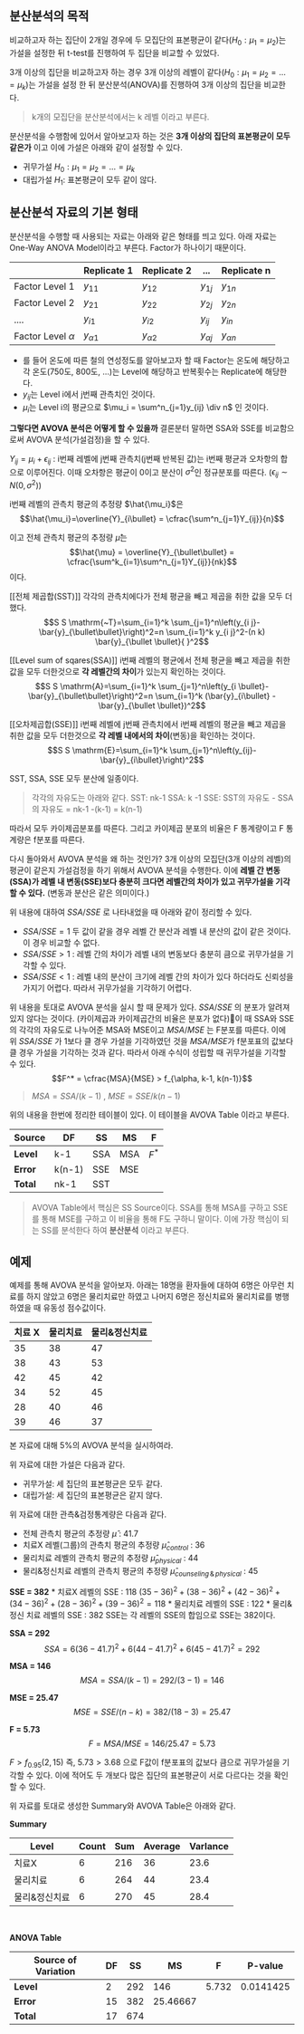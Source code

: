 ## 분산분석의 목적

비교하고자 하는 집단이 2개일 경우에 두 모집단의 표본평균이 같다($H_0: \mu_1 = \mu_2$)는 가설을 설정한 뒤 t-test를 진행하여 두 집단을 비교할 수 있었다.

3개 이상의 집단을 비교하고자 하는 경우 3개 이상의 레벨이 같다($H_0: \mu_1 = \mu_2 = ... = \mu_k$)는 가설을 설정 한 뒤 분산분석(ANOVA)를 진행하여 3개 이상의 집단을 비교한다. 

> k개의 모집단을 분산분석에서는 k 레벨 이라고 부른다. 

분산분석을 수행함에 있어서 알아보고자 하는 것은 **3개 이상의 집단의 표본평균이 모두 같은가** 이고 이에 가설은 아래와 같이 설정할 수 있다.
* 귀무가설 $H_0: \mu_1 = \mu_2 = ... = \mu_k$
* 대립가설 $H_1:$ 표본평균이 모두 같이 않다.


## 분산분석 자료의 기본 형태
분산분석을 수행할 때 사용되는 자료는 아래와 같은 형태를 띄고 있다. 아래 자료는 One-Way ANOVA Model이라고 부른다. Factor가 하나이기 때문이다. 

|                       | Replicate 1    | Replicate 2    |       ...            | Replicate n    |
| --------------------- | -------------- | -------------- | -------------- | -------------- |
| Factor Level 1        | $y_{11}$       | $y_{12}$       | $y_{1j}$       | $y_{1n}$       |
| Factor Level 2        | $y_{21}$       | $y_{22}$       | $y_{2j}$       | $y_{2n}$       |
| ....                  | $y_{i1}$       | $y_{i2}$       | $y_{ij}$       | $y_{in}$               |
| Factor Level $\alpha$ | $y_{\alpha 1}$ | $y_{\alpha 2}$ | $y_{\alpha j}$ | $y_{\alpha n}$ |

* 를 들어 온도에 따른 철의 연성정도를 알아보고자 할 때 Factor는 온도에 해당하고 각 온도(750도, 800도, ...)는 Level에 해당하고 반복횟수는 Replicate에 해당한다. 
* ${y_{ij}}$는 Level i에서 j번째 관측치인 것이다. 
* $\mu_i$는 Level i의 평균으로 $\mu_i = \sum^n_{j=1}y_{ij} \div n$ 인 것이다.  


**그렇다면 AVOVA 분석은 어떻게 할 수 있을까** 
결론분터 말하면 SSA와 SSE를 비교함으로써 AVOVA 분석(가설검정)을 할 수 있다. 

$Y_{ij} = \mu_i + \epsilon_{ij}$ : i번째 레벨에 j번째 관측치(j번째 반복된 값)는 i번째 평균과 오차항의 합으로 이루어진다. 이때 오차항은 평균이 0이고 분산이 $\sigma^2$인 정규분포를 따른다. ($\epsilon_{ij} \sim N(0, \sigma^2)$) 


i번째 레벨의 관측치 평균의 추정량 $\hat{\mu_i}$은 
$$\hat{\mu_i}=\overline{Y}_{i\bullet} = \cfrac{\sum^n_{j=1}Y_{ij}}{n}$$

이고 전체 관측치 평균의 추정량 $\hat{\mu}$는 
$$\hat{\mu} = \overline{Y}_{\bullet\bullet} = \cfrac{\sum^k_{i=1}\sum^n_{j=1}Y_{ij}}{nk}$$
이다.  

[[전체 제곱합(SST)]]
각각의 관측치에다가 전체 평균을 빼고 제곱을 취한 값을 모두 더했다.
$$S S \mathrm{~T}=\sum_{i=1}^k \sum_{j=1}^n\left(y_{i j}-\bar{y}_{\bullet\bullet}\right)^2=n \sum_{i=1}^k y_{i j}^2-(n k) \bar{y}_{\bullet \bullet}{ }^2$$

[[Level sum of sqares(SSA)]]
i번째 레벨의 평균에서 전체 평균을 빼고 제곱을 취한 값을 모두 더한것으로 **각 레벨간의 차이**가 있는지 확인하는 것이다. 
$$S S \mathrm{A}=\sum_{i=1}^k \sum_{j=1}^n\left(y_{i \bullet}-\bar{y}_{\bullet\bullet}\right)^2=n \sum_{i=1}^k (\bar{y}_{i\bullet} - \bar{y}_{\bullet \bullet})^2$$

[[오차제곱합(SSE)]]
i번째 레벨에 j번째 관측치에서 i번째 레벨의 평균을 빼고 제곱을 취한 값을 모두 더한것으로 **각 레벨 내에서의 차이**(변동)을 확인하는 것이다. 
$$S S \mathrm{E}=\sum_{i=1}^k \sum_{j=1}^n\left(y_{ij}-\bar{y}_{i\bullet}\right)^2$$

SST, SSA, SSE 모두 분산에 일종이다.

> 각각의 자유도는 아래와 같다.
> SST: nk-1
> SSA: k -1
> SSE: SST의 자유도 - SSA의 자유도 = nk-1 -(k-1) = k(n-1) 

따라서 모두 카이제곱분포를 따른다.
그리고 카이제곱 분포의 비율은 F 통계량이고 F 통계량은 f분포를 따른다. 


다시 돌아와서 AVOVA 분석을 왜 하는 것인가? 3개 이상의 모집단(3개 이상의 레벨)의 평균이 같은지 가설검정을 하기 위해서 AVOVA 분석을 수행한다. 
이에 **레벨 간 변동(SSA)가 레벨 내 변동(SSE)보다 충분히 크다면 레벨간의 차이가 있고 귀무가설을 기각할 수 있다.** (변동과 분산은 같은 의미이다.)

위 내용에 대하여 $SSA/SSE$ 로 나타내었을 때 아래와 같이 정리할 수 있다.
* $SSA / SSE = 1$ 두 값이 같을 경우 레벨 간 분산과 레벨 내 분산의 값이 같은 것이다. 이 경우 비교할 수 없다.
* $SSA / SSE > 1$ : 레벨 간의 차이가 레벨 내의 변동보다 충분히 큼으로 귀무가설을 기각할 수 있다.
* $SSA/SSE < 1$ : 레벨 내의 분산이 크기에 레벨 간의 차이가 있다 하더라도 신뢰성을 가지기 어렵다. 따라서 귀무가설을 기각하기 어렵다. 

위 내용을 토대로 AVOVA 분석을 실시 할 때 문제가 있다. $SSA/SSE$ 의 분포가 알려져 있지 않다는 것이다. (카이제곱과 카이제곱간의 비율은 분포가 없다)이 때 SSA와 SSE의 각각의 자유도로 나누어준 MSA와 MSE이고 $MSA / MSE$ 는 F분포를 따른다. 이에 위 $SSA / SSE$ 가 1보다 클 경우 가설을 기각하였던 것을 $MSA/MSE$가 f분포표의 값보다 클 경우 가설을 기각하는 것과 같다. 
따라서 아래 수식이 성립할 때 귀무가설을 기각할 수 있다.
$$F^* = \cfrac{MSA}{MSE} > f_{\alpha, k-1, k(n-1)}$$
> $MSA = SSA / (k-1)$ , $MSE = SSE/k(n-1)$ 

위의 내용을 한번에 정리한 테이블이 있다. 이 테이블을 AVOVA Table 이라고 부른다. 

| **Source** | **DF**     | **SS**  | **MS**  | **F**     |
| ------ | ------ | --- | --- | ----- |
| **Level**  | k-1    | SSA | MSA | $F^*$ |
| **Error**  | k(n-1) | SSE | MSE |       |
| **Total**  | nk-1   | SST    |     |       |

>AVOVA Table에서 핵심은 SS Source이다. SSA를 통해 MSA를 구하고 SSE를 통해 MSE를 구하고 이 비율을 통해 F도 구하니 말이다. 이에 가장 핵심이 되는 SS를 분석한다 하여 **분산분석** 이라고 부른다. 

## 예제
예제를 통해 AVOVA 분석을 알아보자.
아래는 18명을 환자들에 대하여 6명은 아무런 치료를 하지 않았고 6명은 물리치료만 하였고 나머지 6명은 정신치료와 물리치료를 병행하였을 때 유동성 점수값이다. 

| 치료 X | 물리치료 | 물리&정신치료 |
| ------ | -------- | ----------------- |
| 35     | 38       | 47                |
| 38     | 43       | 53                |
| 42     | 45       | 42                |
| 34     | 52       | 45                |
| 28     | 40       | 46                |
| 39     | 46       | 37                  |
본 자료에 대해 5%의 AVOVA 분석을 실시하여라.

위 자료에 대한 가설은 다음과 같다.
* 귀무가설: 세 집단의 표본평균은 모두 같다.
* 대립가설: 세 집단의 표본평균은 같지 않다. 

위 자료에 대한 관측&검정통계량은 다음과 같다.
* 전체 관측치 평균의 추정량 $\hat{\mu}$ : 41.7
* 치료X 레벨(그룹)의 관측치 평균의 추정량 $\hat{\mu}_{control}$ : 36
* 물리치료 레벨의 관측치 평균의 추정량 $\hat{\mu}_{physical}$ : 44
* 물리&정신치료 레벨의 관측치 평균의 추정량 $\hat{\mu}_{counseling\,\&\,physical}$ : 45

**SSE = 382**
	* 치료X 레벨의 SSE : 118
		$(35 - 36)^2 + (38 - 36)^2 + (42 - 36)^2 + (34 - 36)^2 + (28 - 36)^2 + (39 - 36)^2 =118$
	* 물리치료 레벨의 SSE : 122
	* 물리&정신 치료 레벨의 SSE : 382
SSE는 각 레벨의 SSE의 합임으로 SSE는 382이다. 

**SSA = 292**
$$SSA = 6(36 - 41.7)^2 + 6(44 - 41.7)^2 + 6(45 - 41.7)^2 = 292$$

**MSA = 146**
$$MSA = SSA / (k-1) = 292 / (3-1) = 146$$

**MSE = 25.47**
$$MSE = SSE / (n-k) = 382 / (18-3) = 25.47$$

**F = 5.73**
$$F = MSA / MSE = 146 / 25.47 = 5.73$$

$F > f_{0.95}(2,15)$ 즉, $5.73 > 3.68$ 으로 F값이 f분포표의 값보다 큼으로 귀무가설을 기각할 수 있다. 이에 적어도 두 개보다 많은 집단의 표본평균이 서로 다르다는 것을 확인할 수 있다. 

위 자료를 토대로 생성한 Summary와 AVOVA Table은 아래와 같다. 

**Summary**

| Level         | Count | Sum | Average | Varlance |
| ------------- | ----- | --- | ------- | -------- |
| 치료X         | 6     | 216 | 36      | 23.6     |
| 물리치료      | 6     | 264 | 44      | 23.4     |
| 물리&정신치료 | 6     | 270 | 45      | 28.4         |
<br>

**ANOVA Table**

| **Source of Variation** | **DF**     | **SS**  | **MS**  | **F**     |P-value|
| ------ | ------ | --- | --- | ----- | ----|
| **Level**  | 2    | 292 | 146 | 5.732 |0.0141425
| **Error**  | 15 | 382 | 25.46667 |       | |
| **Total**  | 17   | 674    |     |       | |
